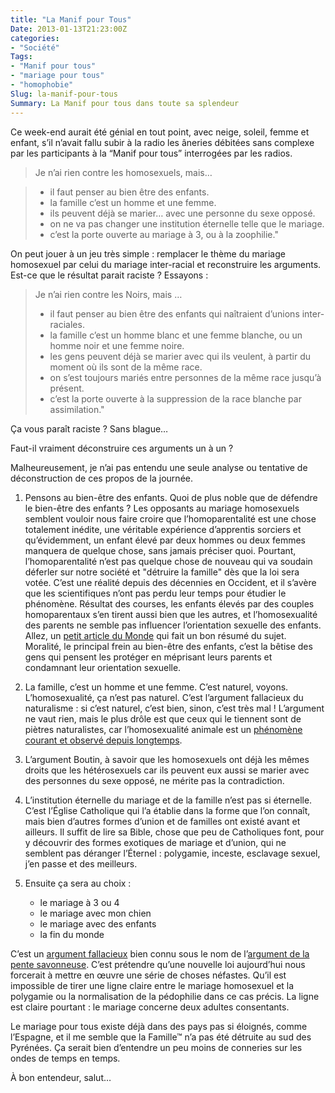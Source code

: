 ```yaml
---
title: "La Manif pour Tous"
Date: 2013-01-13T21:23:00Z
categories: 
- "Société"
Tags: 
- "Manif pour tous"
- "mariage pour tous"
- "homophobie"
Slug: la-manif-pour-tous
Summary: La Manif pour tous dans toute sa splendeur
---
```



Ce week-end aurait été génial en tout point, avec neige, soleil, femme et enfant, s’il n’avait fallu subir à la radio les âneries débitées sans complexe par les participants à la “Manif pour tous” interrogées par les radios.

>Je n’ai rien contre les homosexuels, mais…

>* il faut penser au bien être des enfants.
>* la famille c’est un homme et une femme.
>* ils peuvent déjà se marier… avec une personne du sexe opposé.
>* on ne va pas changer une institution éternelle telle que le mariage.
>* c’est la porte ouverte au mariage à 3, ou à la zoophilie."

On peut jouer à un jeu très simple : remplacer le thème du mariage homosexuel par celui du mariage inter-racial et reconstruire les arguments. Est-ce que le résultat parait raciste ? Essayons :

> Je n’ai rien contre les Noirs, mais …
>
>* il faut penser au bien être des enfants qui naîtraient d’unions inter-raciales.
>* la famille c’est un homme blanc et une femme blanche, ou un homme noir et une femme noire.
>* les gens peuvent déjà se marier avec qui ils veulent, à partir du moment où ils sont de la même race.
>* on s’est toujours mariés entre personnes de la même race jusqu’à présent.
>* c’est la porte ouverte à la suppression de la race blanche par assimilation."

Ça vous paraît raciste ? Sans blague…

Faut-il vraiment déconstruire ces arguments un à un ?

Malheureusement, je n’ai pas entendu une seule analyse ou tentative de déconstruction de ces propos de la journée.

1. Pensons au bien-être des enfants. Quoi de plus noble que de défendre le bien-être des enfants ? Les opposants au mariage homosexuels semblent vouloir nous faire croire que l’homoparentalité est une chose totalement inédite, une véritable expérience d’apprentis sorciers et qu’évidemment, un enfant élevé par deux hommes ou deux femmes manquera de quelque chose, sans jamais préciser quoi. Pourtant, l’homoparentalité n’est pas quelque chose de nouveau qui va soudain déferler sur notre société et "détruire la famille" dès que la loi sera votée. C’est une réalité depuis des décennies en Occident, et il s’avère que les scientifiques n’ont pas perdu leur temps pour étudier le phénomène. Résultat des courses, les enfants élevés par des couples homoparentaux s’en tirent aussi bien que les autres, et l’homosexualité des parents ne semble pas influencer l’orientation sexuelle des enfants. Allez, un [petit article du Monde](http://www.lemonde.fr/societe/article/2012/09/25/enfants-d-homos-des-etudes-scientifiques-positives-mais-aux-multiples-biais_1765373_3224.html) qui fait un bon résumé du sujet.  
Moralité, le principal frein au bien-être des enfants, c’est la bêtise des gens qui pensent les protéger en méprisant leurs parents et condamnant leur orientation sexuelle.
2. La famille, c’est un homme et une femme. C’est naturel, voyons. L’homosexualité, ça n’est pas naturel. C’est l’argument fallacieux du naturalisme : si c’est naturel, c’est bien, sinon, c’est très mal ! L’argument ne vaut rien, mais le plus drôle est que ceux qui le tiennent sont de piètres naturalistes, car l’homosexualité animale est un [phénomène courant et observé depuis longtemps](http://fr.wikipedia.org/wiki/Sexualité_animale#Homosexualit.C3.A9_et_bisexualit.C3.A9_animales).
3. L’argument Boutin, à savoir que les homosexuels ont déjà les mêmes droits que les hétérosexuels car ils peuvent eux aussi se marier avec des personnes du sexe opposé, ne mérite pas la contradiction.
4. L’institution éternelle du mariage et de la famille n’est pas si éternelle. C’est l’Église Catholique qui l’a établie dans la forme que l’on connaît, mais bien d’autres formes d’union et de familles ont existé avant et ailleurs. Il suffit de lire sa Bible, chose que peu de Catholiques font, pour y découvrir des formes exotiques de mariage et d’union, qui ne semblent pas déranger l’Éternel : polygamie, inceste, esclavage sexuel, j’en passe et des meilleurs.
5. Ensuite ça sera au choix :

    * le mariage à 3 ou 4
    * le mariage avec mon chien
    * le mariage avec des enfants
    * la fin du monde

  C’est un <a href="http://fr.wikipedia.org/wiki/Raisonnement_fallacieux" target="_blank">argument fallacieux</a> bien connu sous le nom de l’<a href="http://fr.wikipedia.org/wiki/Pente_savonneuse" target="_blank">argument de la pente savonneuse</a>. C’est prétendre qu’une nouvelle loi aujourd’hui nous forcerait à mettre en œuvre une série de choses néfastes. Qu’il est impossible de tirer une ligne claire entre le mariage homosexuel et la polygamie ou la normalisation de la pédophilie dans ce cas précis. La ligne est claire pourtant : le mariage concerne deux adultes consentants.

Le mariage pour tous existe déjà dans des pays pas si éloignés, comme l’Espagne, et il me semble que la Famille™ n’a pas été détruite au sud des Pyrénées. Ça serait bien d’entendre un peu moins de conneries sur les ondes de temps en temps.

À bon entendeur, salut…

